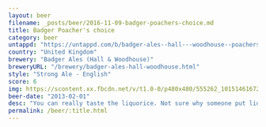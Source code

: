 ```yaml
---
layout: beer
filename: _posts/beer/2016-11-09-badger-poachers-choice.md
title: Badger Poacher's choice
category: beer
untappd: "https://untappd.com/b/badger-ales--hall---woodhouse--poachers-choice/13035"
country: "United Kingdom"
brewery: "Badger Ales (Hall & Woodhouse)"
breweryURL: "/brewery/badger-ales-hall-woodhouse.html"
style: "Strong Ale - English"
score: 6
img: https://scontent.xx.fbcdn.net/v/t1.0-0/p480x480/555262_10151461672288745_1320726068_n.jpg?oh=617f7753c0698c852b976b905bbb5b1d&oe=5B24CBF0
beer-date: "2013-02-01"
desc: "You can really taste the liquorice. Not sure why someone put liquorice in beer"
permalink: /beer/:title.html
---
```

